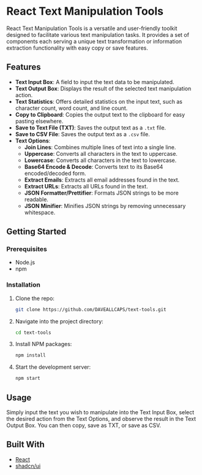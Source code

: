 # React Text Manipulation Tools

React Text Manipulation Tools is a versatile and user-friendly toolkit designed to facilitate various text manipulation tasks. 
It provides a set of components each serving a unique text transformation or information extraction functionality with easy copy or save features.

## Features

- **Text Input Box**: A field to input the text data to be manipulated.
- **Text Output Box**: Displays the result of the selected text manipulation action.
- **Text Statistics**: Offers detailed statistics on the input text, such as character count, word count, and line count.
- **Copy to Clipboard**: Copies the output text to the clipboard for easy pasting elsewhere.
- **Save to Text File (TXT)**: Saves the output text as a `.txt` file.
- **Save to CSV File**: Saves the output text as a `.csv` file.
- **Text Options**:
  - **Join Lines**: Combines multiple lines of text into a single line.
  - **Uppercase**: Converts all characters in the text to uppercase.
  - **Lowercase**: Converts all characters in the text to lowercase.
  - **Base64 Encode & Decode**: Converts text to its Base64 encoded/decoded form.
  - **Extract Emails**: Extracts all email addresses found in the text.
  - **Extract URLs**: Extracts all URLs found in the text.
  - **JSON Formatter/Prettifier**: Formats JSON strings to be more readable.
  - **JSON Minifier**: Minifies JSON strings by removing unnecessary whitespace.

## Getting Started

### Prerequisites

- Node.js
- npm

### Installation

1. Clone the repo:
   ```sh
   git clone https://github.com/DAVEALLCAPS/text-tools.git
   ```
2. Navigate into the project directory:
   ```sh
   cd text-tools
   ```
3. Install NPM packages:
   ```sh
   npm install
   ```

4. Start the development server:
   ```sh
   npm start
   ```

## Usage

Simply input the text you wish to manipulate into the Text Input Box, select the desired action from the Text Options, and observe the result in the Text Output Box. 
You can then copy, save as TXT, or save as CSV.

## Built With

- [React](https://reactjs.org/)
- [shadcn/ui](https://ui.shadcn.com/)
